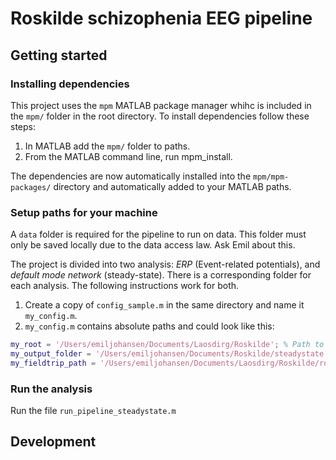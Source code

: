 # Roskilde schizophenia EEG pipeline

## Getting started

### Installing dependencies

This project uses the `mpm` MATLAB package manager whihc is included in the `mpm/` folder in the root directory. To install dependencies follow these steps:

1. In MATLAB add the `mpm/` folder to paths. 
2. From the MATLAB command line, run mpm_install. 

The dependencies are now automatically installed into the `mpm/mpm-packages/` directory and automatically added to your MATLAB paths.

### Setup paths for your machine

A `data` folder is required for the pipeline to run on data. This folder must only be saved locally due to the data access law. Ask Emil about this.

The project is divided into two analysis: _ERP_ (Event-related potentials), and _default mode network_ (steady-state). There is a corresponding folder for each analysis. The following instructions work for both.

1. Create a copy of `config_sample.m` in the same directory and name it `my_config.m`.
2. `my_config.m` contains absolute paths and could look like this:

```matlab
my_root = '/Users/emiljohansen/Documents/Laosdirg/Roskilde'; % Path to root folder
my_output_folder = '/Users/emiljohansen/Documents/Roskilde/steadystate'; % Path to processed data output
my_fieldtrip_path = '/Users/emiljohansen/Documents/Laosdirg/Roskilde/roskilde-eeg-pipeline/fieldtrip'; % Path to fieldtrip
```

### Run the analysis

Run the file `run_pipeline_steadystate.m`

## Development

## 
